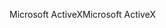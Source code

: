<span data-ttu-id="b3e57-101">Microsoft ActiveX</span><span class="sxs-lookup"><span data-stu-id="b3e57-101">Microsoft ActiveX</span></span>